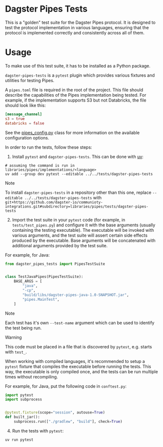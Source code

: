 # Dagster Pipes Tests

This is a "golden" test suite for the Dagster Pipes protocol. It is designed to test the protocol implementation in various languages, ensuring that the protocol is implemented correctly and consistently across all of them.

# Usage

To make use of this test suite, it has to be installed as a Python package.

`dagster-pipes-tests` is a `pytest` plugin which provides various fixtures and utilities for testing Pipes.

A `pipes.toml` file is required in the root of the project. This file should describe the capabilities of the Pipes implementation being tested. For example, if the implementation supports S3 but not Databricks, the file should look like this:

```toml
[message_channel]
s3 = true
databricks = false
```

See the [pipes_config.py](src/dagster_pipes_tests/pipes_config.py) class for more information on the available configuration options.

In order to run the tests, follow these steps:

1. Install `pytest` and `dagster-pipes-tests`. This can be done with [uv](https://docs.astral.sh/uv/):

```shell
# assuming the command is run in libraries/pipes/implementations/<language>
uv add --group dev pytest --editable ../../tests/dagster-pipes-tests
```

> [!NOTE]
> To install `dagster-pipes-tests` in a repository other than this one, replace `--editable ../../tests/dagster-pipes-tests` with `git+https://github.com/dagster-io/communioty-integrations.git#subdirectory=libraries/pipes/tests/dagster-pipes-tests`

2. Import the test suite in your `pytest` code (for example, in `tests/test_pipes.py`) and configure it with the base arguments (usually containing the testing executable). The executable will be invoked with various arguments, and the test suite will assert certain side effects produced by the executable. Base arguments will be concatenated with additional arguments provided by the test suite.

For example, for Java:

```python
from dagster_pipes_tests import PipesTestSuite


class TestJavaPipes(PipesTestSuite):
    BASE_ARGS = [
        "java",
        "-cp",
        "build/libs/dagster-pipes-java-1.0-SNAPSHOT.jar",
        "pipes.MainTest",
    ]
```

> [!NOTE]
> Each test has it's own `--test-name` argument which can be used to identify the test being run.

> [!WARNING]
> This code must be placed in a file that is discovered by `pytest`, e.g. starts with `test_`.

When working with compiled languages, it's recommended to setup a `pytest` fixture that compiles the executable before running the tests. This way, the executable is only compiled once, and the tests can be run multiple times without recompiling.

For example, for Java, put the following code in `conftest.py`:

```python
import pytest
import subprocess


@pytest.fixture(scope="session", autouse=True)
def built_jar():
    subprocess.run(["./gradlew", "build"], check=True)
```

4. Run the tests with `pytest`:

```shell
uv run pytest
```
